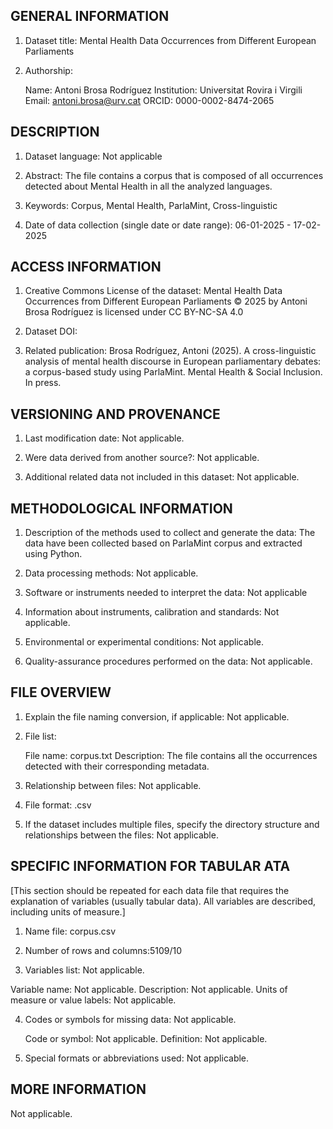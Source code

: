GENERAL INFORMATION
------------------

1. Dataset title: Mental Health Data Occurrences from Different European Parliaments



2. Authorship: 

	Name: Antoni Brosa Rodríguez
	Institution: Universitat Rovira i Virgili
	Email: antoni.brosa@urv.cat 
	ORCID:  0000-0002-8474-2065



DESCRIPTION
----------

1. Dataset language: Not applicable



2. Abstract: The file contains a corpus that is composed of all occurrences detected about Mental Health in all the analyzed languages. 



3. Keywords: Corpus, Mental Health, ParlaMint, Cross-linguistic



4. Date of data collection (single date or date range): 06-01-2025 - 17-02-2025





ACCESS INFORMATION
------------------------

1. Creative Commons License of the dataset: Mental Health Data Occurrences from Different European Parliaments © 2025 by Antoni Brosa Rodríguez is licensed under CC BY-NC-SA 4.0 


2. Dataset DOI: 



3. Related publication: Brosa Rodríguez, Antoni (2025). A cross-linguistic analysis of mental health discourse in European parliamentary debates: a corpus-based study using ParlaMint. Mental Health & Social Inclusion. In press. 




VERSIONING AND PROVENANCE
---------------

1. Last modification date: Not applicable.



2. Were data derived from another source?: Not applicable.



3. Additional related data not included in this dataset: Not applicable.


METHODOLOGICAL INFORMATION
-----------------------


1. Description of the methods used to collect and generate the data: The data have been collected based on ParlaMint corpus and extracted using Python.



2. Data processing methods: Not applicable.



3. Software or instruments needed to interpret the data: Not applicable


4. Information about instruments, calibration and standards: Not applicable.



5. Environmental or experimental conditions: Not applicable.



6. Quality-assurance procedures performed on the data: Not applicable.




FILE OVERVIEW
----------------------


1. Explain the file naming conversion, if applicable: Not applicable.


2. File list:


	File name: corpus.txt
	Description: The file contains all the occurrences detected with their corresponding metadata.  


3. Relationship between files: Not applicable.



4. File format: .csv



5. If the dataset includes multiple files, specify the directory structure and relationships between the files: Not applicable. 



SPECIFIC INFORMATION FOR TABULAR ATA
-------------------------------------------
[This section should be repeated for each data file that requires the explanation of variables (usually tabular data). All variables are described, including units of measure.]

1. Name file: corpus.csv



2. Number of rows and columns:5109/10


3. Variables list: Not applicable.


Variable name: Not applicable.
         Description: Not applicable.
	 Units of measure or value labels: Not applicable.


4. Codes or symbols for missing data: Not applicable.

	Code or symbol: Not applicable.
	Definition: Not applicable.

        
5. Special formats or abbreviations used: Not applicable.



MORE INFORMATION
--------------

Not applicable.
